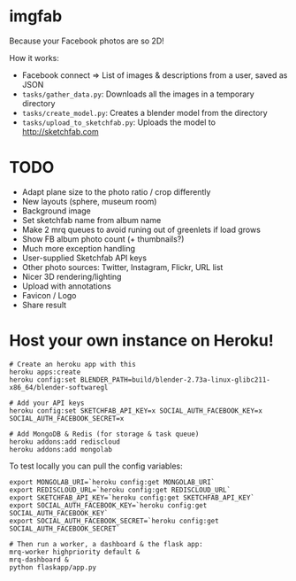 imgfab
======

Because your Facebook photos are so 2D!

How it works:

 - Facebook connect => List of images & descriptions from a user, saved as JSON
 - `tasks/gather_data.py`: Downloads all the images in a temporary directory
 - `tasks/create_model.py`: Creates a blender model from the directory
 - `tasks/upload_to_sketchfab.py`: Uploads the model to http://sketchfab.com


TODO
====

 - Adapt plane size to the photo ratio / crop differently
 - New layouts (sphere, museum room)
 - Background image
 - Set sketchfab name from album name
 - Make 2 mrq queues to avoid runing out of greenlets if load grows
 - Show FB album photo count (+ thumbnails?)
 - Much more exception handling
 - User-supplied Sketchfab API keys
 - Other photo sources: Twitter, Instagram, Flickr, URL list
 - Nicer 3D rendering/lighting
 - Upload with annotations
 - Favicon / Logo
 - Share result


Host your own instance on Heroku!
=================================


```
# Create an heroku app with this
heroku apps:create
heroku config:set BLENDER_PATH=build/blender-2.73a-linux-glibc211-x86_64/blender-softwaregl

# Add your API keys
heroku config:set SKETCHFAB_API_KEY=x SOCIAL_AUTH_FACEBOOK_KEY=x SOCIAL_AUTH_FACEBOOK_SECRET=x

# Add MongoDB & Redis (for storage & task queue)
heroku addons:add rediscloud
heroku addons:add mongolab
```

To test locally you can pull the config variables:

```
export MONGOLAB_URI=`heroku config:get MONGOLAB_URI`
export REDISCLOUD_URL=`heroku config:get REDISCLOUD_URL`
export SKETCHFAB_API_KEY=`heroku config:get SKETCHFAB_API_KEY`
export SOCIAL_AUTH_FACEBOOK_KEY=`heroku config:get SOCIAL_AUTH_FACEBOOK_KEY`
export SOCIAL_AUTH_FACEBOOK_SECRET=`heroku config:get SOCIAL_AUTH_FACEBOOK_SECRET`

# Then run a worker, a dashboard & the flask app:
mrq-worker highpriority default &
mrq-dashboard &
python flaskapp/app.py
```